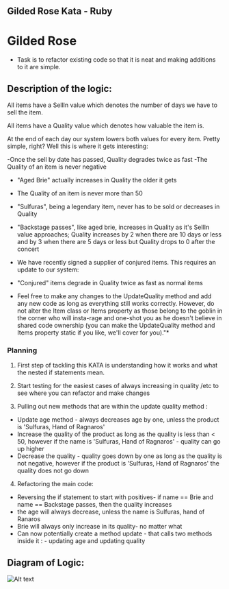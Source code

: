 ## Gilded Rose Kata - Ruby

# Gilded Rose

- Task is to refactor existing code so that it is neat and making additions to it are simple.

## Description of the logic:

All items have a SellIn value which denotes the number of days we have to sell the item. 

All items have a Quality value which denotes how valuable the item is.
 
 At the end of each day our system lowers both values for every item. Pretty simple, right? 
 Well this is where it gets interesting:

-Once the sell by date has passed, Quality degrades twice as fast
-The Quality of an item is never negative
- "Aged Brie" actually increases in Quality the older it gets
- The Quality of an item is never more than 50
-  "Sulfuras", being a legendary item, never has to be sold or decreases in Quality
- "Backstage passes", like aged brie, increases in Quality as it's SellIn value approaches; 
	Quality increases by 2 when there are 10 days or less and by 3 when there are 5 days or less but Quality drops to 0 after the concert
- We have recently signed a supplier of conjured items. This requires an update to our system:

- "Conjured" items degrade in Quality twice as fast as normal items
- Feel free to make any changes to the UpdateQuality method and add any new code as long as everything still works correctly. However, do not alter the Item class or Items property as those belong to the goblin in the corner who will insta-rage and one-shot you as he doesn't believe in shared code ownership (you can make the UpdateQuality method and Items property static if you like, we'll cover for you)."*


### Planning

1. First step of tackling this KATA is understanding how it works and what the nested if statements mean.

2. Start testing for the easiest cases of always increasing in quality /etc to see where you can refactor and make changes

3. Pulling out new methods that are within the update quality method : 

- Update age method - always decreases age by one, unless the product is 'Sulfuras, Hand of Ragnaros'
- Increase the quality of the product as long as the quality is less than < 50, however if the name is 'Sulfuras, Hand of Ragnaros' - quality can go up higher
- Decrease the quality - quality goes down by one as long as the quality is not negative, however if the product is 'Sulfuras, Hand of Ragnaros' the quality does not go down

4. Refactoring the main code:

- Reversing the if statement to start with positives- if name == Brie and name == Backstage passes, then the quality increases
- the age will always decrease, unless the name is Sulfuras, hand of Ranaros
- Brie will always only increase in its quality- no matter what
- Can now potentially create a method update - that calls two methods inside it : - updating age and updating quality

##  Diagram of Logic:

![Alt text](Gilded_Rose.png)

